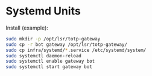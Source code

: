 # Systemd Units

Install (example):
```bash
sudo mkdir -p /opt/lsr/totp-gateway
sudo cp -r bot gateway /opt/lsr/totp-gateway/
sudo cp infra/systemd/*.service /etc/systemd/system/
sudo systemctl daemon-reload
sudo systemctl enable gateway bot
sudo systemctl start gateway bot
```
